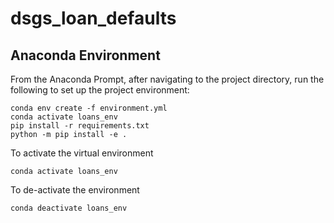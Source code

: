 # dsgs_loan_defaults
## Anaconda Environment

From the Anaconda Prompt, after navigating to the project directory, 
run the following to set up the project environment:

```
conda env create -f environment.yml
conda activate loans_env
pip install -r requirements.txt
python -m pip install -e .
```

To activate the virtual environment
```
conda activate loans_env
```

To de-activate the environment
```
conda deactivate loans_env
```